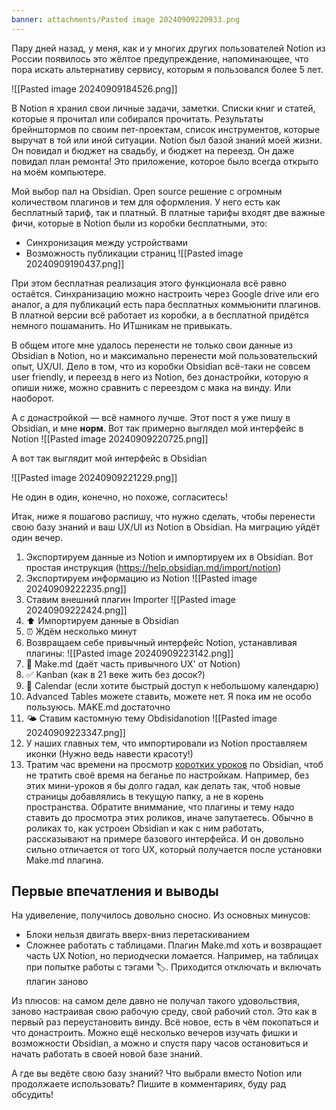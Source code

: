 ```yaml
---
banner: attachments/Pasted image 20240909220933.png
---
```

Пару дней назад, у меня, как и у многих других пользователей Notion из России появилось это жёлтое предупреждение, напоминающее, что пора искать альтернативу сервису, которым я пользовался более 5 лет.

![[Pasted image 20240909184526.png]]

В Notion я хранил свои личные задачи, заметки. Списки книг и статей, которые я прочитал или собирался прочитать. Результаты брейнштормов по своим пет-проектам, список инструментов, которые выручат в той или иной ситуации.
Notion был базой знаний моей жизни. Он повидал и бюджет на свадьбу, и бюджет на переезд. Он даже повидал план ремонта! Это приложение, которое было всегда открыто на моём компьютере.


Мой выбор пал на Obsidian. Open source решение с огромным количеством плагинов и тем для оформления. У него есть как бесплатный тариф, так и платный. В платные тарифы входят две важные фичи, которые в Notion были из коробки бесплатными, это:
* Синхронизация между устройствами
* Возможность публикации страниц
![[Pasted image 20240909190437.png]]

При этом бесплатная реализация этого функционала всё равно остаётся. Синхранизацию можно настроить через Google drive или его аналог, а для публикаций есть пара бесплатных коммьюнити плагинов. В платной версии всё работает из коробки, а в бесплатной придётся немного пошаманить. Но ИТшникам не привыкать.

В общем итоге мне удалось перенести не только свои данные из Obsidian в Notion, но и максимально перенести мой пользовательский опыт, UX/UI.  Дело в том, что из коробки Obsidian всё-таки не совсем user friendly, и переезд в него из Notion, без донастройки, которую я опиши ниже, можно сравнить с переездом с мака на винду. Или наоборот.

А с донастройкой — всё намного лучше. Этот пост я уже пишу в Obsidian, и мне **норм**. 
Вот так примерно выглядел мой интерфейс в Notion
![[Pasted image 20240909220725.png]]

А вот так выглядит мой интерфейс в Obsidian

![[Pasted image 20240909221229.png]]

Не один в один, конечно, но похоже, согласитесь!

Итак, ниже я пошагово распишу, что нужно сделать, чтобы перенести свою базу знаний и ваш UX/UI из Notion в Obsidian. На миграцию уйдёт один вечер.


1. Экспортируем данные из Notion и импортируем их в Obsidian. Вот простая инструкция (https://help.obsidian.md/import/notion)
  1. Экспортируем информацию из Notion
			![[Pasted image 20240909222235.png]]
  2. Ставим внешний плагин Importer
	  ![[Pasted image 20240909222424.png]]
  3. ⬆️ Импортируем данные в Obsidian
  5. ⏰ Ждём несколько минут 
2. Возвращаем себе привычный интерфейс Notion, устанавливая плагины:
![[Pasted image 20240909223142.png]]
  1. 📖 Make.md (даёт часть привычного UX' от Notion) 
  2. ✅ Kanban (как в 21 веке жить без досок?) 
  3. 📆 Calendar (если хотите быстрый доступ к небольшому календарю) 
  4. Advanced Tables можете ставить, можете нет. Я пока им не особо пользуюсь. MAKE.md достаточно
  5. 🌤 Ставим кастомную тему Obdisidanotion 
	  ![[Pasted image 20240909223347.png]]
1. У наших главных тем, что импортировали из Notion проставляем иконки (Нужно ведь навести красоту!)
2. Тратим час времени на просмотр [коротких уроков](https://www.youtube.com/watch?v=CKRgUveNZx8&list=PLeDR6lYFEHWEUxwSA8OplPLvk50DCVraH&index=1) по Obsidian, чтоб не тратить своё время на беганье по настройкам. Например, без этих мини-уроков я бы долго гадал, как делать так, чтоб новые страницы добавлялись в текущую папку, а не в корень пространства.
Обратите вниммание, что плагины и тему надо ставить до просмотра этих роликов, иначе запутаетесь. Обычно в роликах то, как устроен Obsidian и как с ним работать, рассказывают на примере базового интерфейса. И он довольно сильно отличается от того UX, который получается после установки Make.md плагина.

## Первые впечатления и выводы

На удивеление, получилось довольно сносно. Из основных минусов:
* Блоки нельзя двигать вверх-вниз перетаскиванием
* Сложнее работать с таблицами. Плагин Make.md хоть и возвращает часть UX Notion, но периодчески ломается. Например, на таблицах при попытке работы с тэгами 🏷. Приходится отключать и включать плагин заново

Из плюсов: на самом деле давно не получал такого удовольствия, заново настраивая свою рабочую среду, свой рабочий стол. Это как в первый раз переустановить винду. Всё новое, есть в чём покопаться и что донастроить. Можно ещё несколько вечеров изучать фишки и возможности Obsidian, а можно и спустя пару часов остановиться и начать работать в своей новой базе знаний.

А где вы ведёте свою базу знаний? Что выбрали вместо Notion или продолжаете использовать? Пишите в комментариях, буду рад обсудить!


